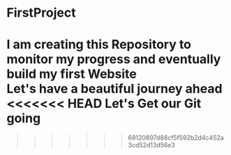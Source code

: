 # FirstProject
I am creating this Repository to  monitor my progress and eventually build my first Website  
Let's have a beautiful journey ahead
<<<<<<< HEAD
Let's Get our Git going
=======
>>>>>>> 69120897d88cf5f592b2d4c452a3cd52d13d56e3
